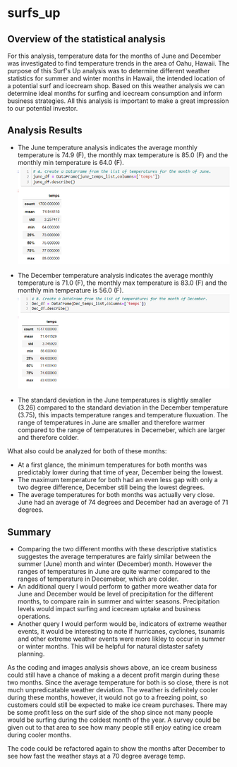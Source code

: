 # surfs_up



## Overview of the statistical analysis
For this analysis, temperature data for the months of June and December was investigated to find temperature trends in the area of Oahu, Hawaii. 
The purpose of this Surf's Up analysis was to determine different weather statistics for summer and winter months in Hawaii, the intended location of a potential surf and icecream shop. Based on this weather analysis we can determine ideal months for surfing and icecream consumption and inform business strategies.
All this analysis is important to make a great impression to our potential investor.



## Analysis Results
* The June temperature analysis indicates the average monthly temperature is 74.9 (F), the monthly max temperature is 85.0 (F) and the monthly min temperature is 64.0 (F).
![alt text](https://github.com/salvamike/surfs_up/blob/main/Images/JuneWeather.png)

* The December temperature analysis indicates the average monthly temperature is 71.0 (F), the monthly max temperature is 83.0 (F) and the monthly min temperature is 56.0 (F).
![alt text](https://github.com/salvamike/surfs_up/blob/main/Images/DecemberWeather.png)

* The standard deviation in the June temperatures is slightly smaller (3.26) compared to the standard deviation in the December temperature (3.75), this impacts temperature ranges and temperature fluxuation. The range of temperatures in June are smaller and therefore warmer compared to the range of temperatures in Decemeber, which are larger and therefore colder.

What also could be analyzed for both of these months:

* At a first glance, the minimum temperatures for both months was predictably lower during that time of year, December being the lowest.
* The maximum temperature for both had an even less gap with only a two degree difference, December still being the lowest degrees.
* The average temperatures for both months was actually very close. June had an average of 74 degrees and December had an average of 71 degrees.



## Summary
* Comparing the two different months with these descriptive statistics suggestes the average temperatures are fairly similar between the summer (June) month and winter (December) month. However the ranges of temperatures in June are quite warmer compared to the ranges of temperature in Decemeber, which are colder.
* An additional query I would perform to gather more weather data for June and December would be level of precipitation for the different months, to compare rain in summer and winter seasons. Precipitation levels would impact surfing and icecream uptake and business operations.
* Another query I would perform would be, indicators of extreme weather events, it would be interesting to note if hurricanes, cyclones, tsunamis and other extreme weather events were more likley to occur in summer or winter months. This will be helpful for natural distaster safety planning.

As the coding and images analysis shows above, an ice cream business could still have a chance of making a a decent profit margin during these two months. Since the average temperature for both is so close, there is not much unpredicatable weather deviation. The weather is definitely cooler during these months, however, it would not go to a freezing point, so customers could still be expected to make ice cream purchases. There may be some profit less on the surf side of the shop since not many people would be surfing during the coldest month of the year. A survey could be given out to that area to see how many people still enjoy eating ice cream during cooler months.

The code could be refactored again to show the months after December to see how fast the weather stays at a 70 degree average temp.

